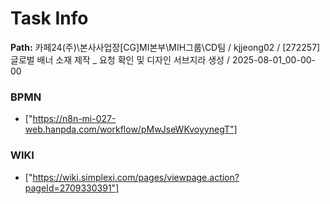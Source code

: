 # Task Info

**Path:** 카페24(주)\본사사업장\[CG]MI본부\MIH그룹\CD팀 / kjjeong02 / [272257] 글로벌 배너 소재 제작 _ 요청 확인 및 디자인 서브지라 생성 / 2025-08-01_00-00-00

### BPMN
- ["https://n8n-mi-027-web.hanpda.com/workflow/pMwJseWKvoyynegT"]

### WIKI
- ["https://wiki.simplexi.com/pages/viewpage.action?pageId=2709330391"]

